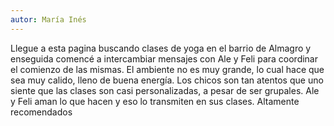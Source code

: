 ```yaml
---
autor: María Inés
---
```

Llegue a esta pagina buscando clases de yoga en el barrio de Almagro y enseguida comencé a
intercambiar mensajes con Ale y Feli para coordinar el comienzo de las mismas. El ambiente no
es muy grande, lo cual hace que sea muy calido, lleno de buena energía. Los chicos son tan
atentos que uno siente que las clases son casi personalizadas, a pesar de ser grupales. Ale y
Feli aman lo que hacen y eso lo transmiten en sus clases. Altamente recomendados